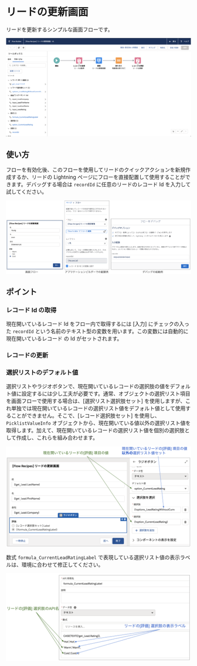 # リードの更新画面
リードを更新するシンプルな画面フローです。

![](screenshot.png)

## 使い方
フローを有効化後、このフローを使用してリードのクイックアクションを新規作成するか、リードの Lightning ページにフローを直接配置して使用することができます。デバッグする場合は `recordId` に任意のリードのレコード Id を入力して試してください。

![](how_to_use.png)

## ポイント
### レコード Id の取得
現在開いているレコード Id をフロー内で取得するには [入力] にチェックの入った `recordId` という名前のテキスト型の変数を用います。この変数には自動的に現在開いているレコード の Id がセットされます。

### レコードの更新

### 選択リストのデフォルト値
選択リストやラジオボタンで、現在開いているレコードの選択肢の値をデフォルト値に設定するには少し工夫が必要です。通常、オブジェクトの選択リスト項目を画面フローで使用する場合は、[選択リスト選択肢セット] を使用しますが、これ単独では現在開いているレコードの選択リスト値をデフォルト値として使用することができません。そこで、[レコード選択肢セット] を使用し、`PicklistValueInfo` オブジェクトから、現在開いている値以外の選択リスト値を取得します。加えて、現在開いているレコードの選択リスト値を個別の選択肢として作成し、これらを組み合わせます。

![](options.png)

数式 `formula_CurrentLeadRatingLabel` で表現している選択リスト値の表示ラベルは、環境に合わせて修正してください。

![](formula.png)